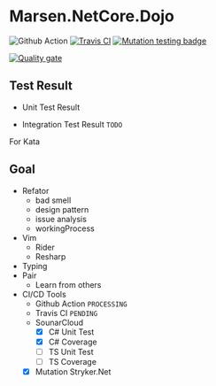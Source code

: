 # Marsen.NetCore.Dojo

![Github Action](https://github.com/marsen/Marsen.NetCore.Dojo/workflows/.NET%20Core/badge.svg)
[![Travis CI](https://travis-ci.com/marsen/Marsen.NetCore.Dojo.svg?branch=master)](https://travis-ci.com/marsen/Marsen.NetCore.Dojo) [![Mutation testing badge](https://img.shields.io/endpoint?style=flat&url=https%3A%2F%2Fbadge-api.stryker-mutator.io%2Fgithub.com%2Fmarsen%2FMarsen.NetCore.Dojo%2Fmaster)](https://dashboard.stryker-mutator.io/reports/github.com/marsen/Marsen.NetCore.Dojo/master)

[![Quality gate](https://sonarcloud.io/api/project_badges/quality_gate?project=marsen_Marsen.NetCore.Dojo)](https://sonarcloud.io/dashboard?id=marsen_Marsen.NetCore.Dojo)

## Test Result

- Unit Test Result 

- Integration Test Result `TODO`

For Kata

## Goal

- Refator
  - bad smell
  - design pattern
  - issue analysis
  - workingProcess
- Vim
  - Rider
  - Resharp
- Typing
- Pair
  - Learn from others  
- CI/CD Tools
  - Github Action `PROCESSING`
  - Travis CI `PENDING`
  - SounarCloud
    - [x] C# Unit Test
    - [x] C# Coverage
    - [ ] TS Unit Test
    - [ ] TS Coverage
  - [x] Mutation Stryker.Net
